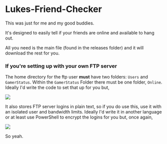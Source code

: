 # Lukes-Friend-Checker

This was just for me and my good buddies.

It's designed to easily tell if your friends are online and available to hang out.

All you need is the main file (found in the releases folder) and it will download the rest for you.

### If you're setting up with your own FTP server

The home directory for the ftp user **must** have two folders: `Users` and `GamerStatus`. Within the `GamerStatus` Folder there must be one folder, `Online`. Ideally I'd write the code to set that up for you but,

![](https://media4.giphy.com/media/yBnI9iojWdID6/giphy.gif?cid=ecf05e47ycving19l1rv0bkrl1e72alsw7sxt8id8hiilij7&rid=giphy.gif&ct=g)

It also stores FTP server logins in plain text, so if you do use this, use it with an isolated user and bandwidth limits. Ideally I'd write it in another language or at least use PowerShell to encrypt the logins for you but, once again,

![](https://media4.giphy.com/media/yBnI9iojWdID6/giphy.gif?cid=ecf05e47ycving19l1rv0bkrl1e72alsw7sxt8id8hiilij7&rid=giphy.gif&ct=g)

So yeah.
